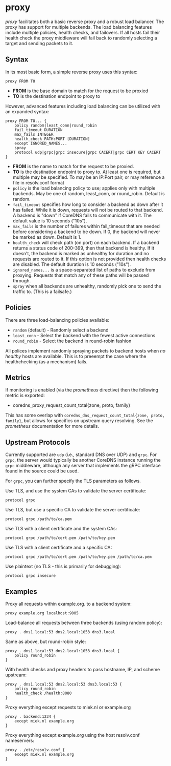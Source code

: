 # proxy

*proxy* facilitates both a basic reverse proxy and a robust load balancer. The proxy has support for
 multiple backends. The load balancing features include multiple policies, health checks, and
 failovers. If all hosts fail their health check the proxy middleware will fail back to randomly
 selecting a target and sending packets to it.

## Syntax

In its most basic form, a simple reverse proxy uses this syntax:

~~~
proxy FROM TO
~~~

* **FROM** is the base domain to match for the request to be proxied
* **TO** is the destination endpoint to proxy to

However, advanced features including load balancing can be utilized with an expanded syntax:

~~~
proxy FROM TO... {
    policy random|least_conn|round_robin
    fail_timeout DURATION
    max_fails INTEGER
    health_check PATH:PORT [DURATION]
    except IGNORED_NAMES...
    spray
    protocol udp|grpc|grpc insecure|grpc CACERT|grpc CERT KEY CACERT
}
~~~

* **FROM** is the name to match for the request to be proxied.
* **TO** is the destination endpoint to proxy to. At least one is required, but multiple may be specified. To may be an IP:Port pair, or may reference a file in resolv.conf format
* `policy` is the load balancing policy to use; applies only with multiple backends. May be one of random, least_conn, or round_robin. Default is random.
* `fail_timeout` specifies how long to consider a backend as down after it has failed. While it is down, requests will not be routed to that backend. A backend is "down" if CoreDNS fails to communicate with it. The default value is 10 seconds ("10s").
* `max_fails` is the number of failures within fail_timeout that are needed before considering a backend to be down. If 0, the backend will never be marked as down. Default is 1.
* `health_check` will check path (on port) on each backend. If a backend returns a status code of 200-399, then that backend is healthy. If it doesn't, the backend is marked as unhealthy for duration and no requests are routed to it. If this option is not provided then health checks are disabled. The default duration is 10 seconds ("10s").
* `ignored_names...` is a space-separated list of paths to exclude from proxying. Requests that match any of these paths will be passed through.
* `spray` when all backends are unhealthy, randomly pick one to send the traffic to. (This is a failsafe.)

## Policies

There are three load-balancing policies available:
* `random` (default) - Randomly select a backend
* `least_conn` - Select the backend with the fewest active connections
* `round_robin` - Select the backend in round-robin fashion

All polices implement randomly spraying packets to backend hosts when *no healthy* hosts are
available. This is to preeempt the case where the healthchecking (as a mechanism) fails.

## Metrics

If monitoring is enabled (via the *prometheus* directive) then the following metric is exported:

* coredns_proxy_request_count_total{zone, proto, family}

This has some overlap with `coredns_dns_request_count_total{zone, proto, family}`, but allows for
specifics on upstream query resolving. See the *prometheus* documentation for more details.

## Upstream Protocols

Currently supported are `udp` (i.e., standard DNS over UDP) and `grpc`. For
`grpc`, the server would typically be another CoreDNS instance running the
`grpc` middleware, although any server that implements the gRPC interface found
in the source could be used.

For `grpc`, you can further specify the TLS parameters as follows.

Use TLS, and use the system CAs to validate the server certificate:
~~~
protocol grpc
~~~

Use TLS, but use a specific CA to validate the server certificate:
~~~
protocol grpc /path/to/ca.pem
~~~

Use TLS with a client certificate and the system CAs:
~~~
protocol grpc /path/to/cert.pem /path/to/key.pem
~~~

Use TLS with a client certificate and a specific CA:
~~~
protocol grpc /path/to/cert.pem /path/to/key.pem /path/to/ca.pem
~~~

Use plaintext (no TLS - this is primarily for debugging):
~~~
protocol grpc insecure
~~~

## Examples

Proxy all requests within example.org. to a backend system:

~~~
proxy example.org localhost:9005
~~~

Load-balance all requests between three backends (using random policy):

~~~
proxy . dns1.local:53 dns2.local:1053 dns3.local
~~~

Same as above, but round-robin style:

~~~
proxy . dns1.local:53 dns2.local:1053 dns3.local {
	policy round_robin
}
~~~

With health checks and proxy headers to pass hostname, IP, and scheme upstream:

~~~
proxy . dns1.local:53 dns2.local:53 dns3.local:53 {
	policy round_robin
	health_check /health:8080
}
~~~

Proxy everything except requests to miek.nl or example.org

~~~
proxy . backend:1234 {
	except miek.nl example.org
}
~~~

Proxy everything except example.org using the host resolv.conf nameservers:

~~~
proxy . /etc/resolv.conf {
	except miek.nl example.org
}
~~~
